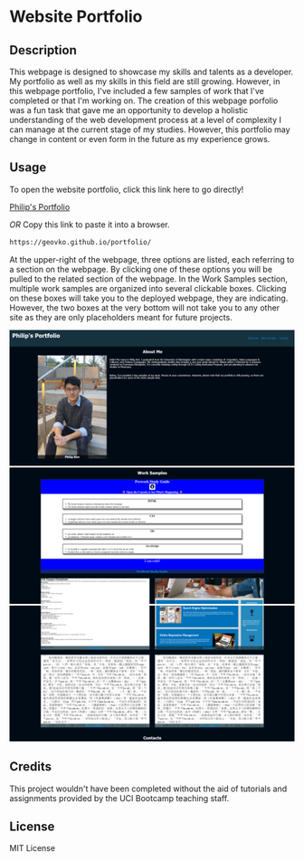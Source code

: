# Website Portfolio

## Description

This webpage is designed to showcase my skills and talents as a developer. My portfolio as well as my skills in this field are still growing. However, in this webpage portfolio, I've included a few samples of work that I've completed or that I'm working on. The creation of this webpage porfolio was a fun task that gave me an opportunity to develop a holistic understanding of the web development process at a level of complexity I can manage at the current stage of my studies. However, this portfolio may change in content or even form in the future as my experience grows.

## Usage

To open the website portfolio, click this link here to go directly!

[Philip's Portfolio](https://geovko.github.io/portfolio/)

*OR* Copy this link to paste it into a browser.
  ```md
https://geovko.github.io/portfolio/
  ```

At the upper-right of the webpage, three options are listed, each referring to a section on the webpage. By clicking one of these options you will be pulled to the related section of the webpage. In the Work Samples section, multiple work samples are organized into several clickable boxes. Clicking on these boxes will take you to the deployed webpage, they are indicating. However, the two boxes at the very bottom will not take you to any other site as they are only placeholders meant for future projects.

![Portfolio, screenshot one of three](assets/images/portfolio.1.png)
![Portfolio, screenshot two of three](assets/images/portfolio.2.png)
![Portfolio, screenshot three of three](assets/images/portfolio.3.png)


## Credits

This project wouldn't have been completed without the aid of tutorials and assignments provided by the UCI Bootcamp teaching staff.

## License

MIT License
